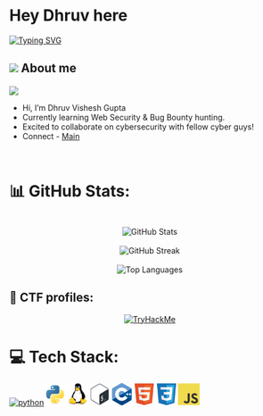 <h1 align="vcenter"><b>Hey Dhruv here </b></h1>

<p align="vcenter">
<a href="https://git.io/typing-svg"><img src="https://readme-typing-svg.herokuapp.com?font=Orbitron&pause=1000&color=20F724&width=435&lines=CyberSecurity+Enthusiast;CTF+Player;React.js+Developer" alt="Typing SVG" /></a>
</p>

## <picture><img src = "https://media4.giphy.com/media/v1.Y2lkPTc5MGI3NjExeGlteXR3YWswNzJ5d202YnBrYmYweXRibmFjbnhnY3U1cnJoazI0bSZlcD12MV9pbnRlcm5hbF9naWZfYnlfaWQmY3Q9cw/YRMb6dd7zprS00JdGZ/giphy.gif" width = 50px></picture> **About me**

<picture> <img align="center" src="https://media2.giphy.com/media/v1.Y2lkPTc5MGI3NjExb3hpZnc1ZGRobW9sN2J6bDlwcWd5aGV6dWNjZGF6emM4cThnaDU4MSZlcD12MV9pbnRlcm5hbF9naWZfYnlfaWQmY3Q9cw/XUW0Q2r7yhTUJiMIHd/giphy.gif" width = 200px></picture>
<br>

- Hi, I’m Dhruv Vishesh Gupta
- Currently learning Web Security & Bug Bounty hunting.
- Excited to collaborate on cybersecurity with fellow cyber guys!
- Connect - [Main](https://linktr.ee/ddugs)

<br>

# 📊 GitHub Stats:

<br>
<div align="center">
    <img src="https://github-readme-stats.vercel.app/api?username=DDugs&theme=merko&hide_border=false&include_all_commits=true&count_private=true&PAT_1" alt="GitHub Stats" style="display: inline-block;"><br>
    <br>
    <img src="https://github-readme-streak-stats.herokuapp.com/?user=DDugs&theme=merko&hide_border=false" alt="GitHub Streak" style="display: inline-block;">
</div>
<br>
<div align="center">
    <img src="https://github-readme-stats.vercel.app/api/top-langs/?username=DDugs&theme=merko&hide_border=false&include_all_commits=true&count_private=true&layout=compact" alt="Top Languages">
</div>
<br\>
<br\>
<br\>

## :triangular_flag_on_post: CTF profiles:

<div align="center">
 <a href="https://tryhackme.com/p/ddugs"><img src="https://tryhackme-badges.s3.amazonaws.com/ddugs.png?5" alt="TryHackMe"></a>
</div>


# 💻 Tech Stack:

<p align="left"><a href="https://worldvectorlogo.com/logo/react-2" target="_blank" rel="noreferrer"><img src="https://cdn.worldvectorlogo.com/logos/react-2.svg" alt="python" width="40" height="40"/></a><a href="https://www.python.org/" target="_blank" rel="noreferrer"><img src="https://raw.githubusercontent.com/devicons/devicon/master/icons/python/python-original.svg" alt="python" width="40" height="40"/></a><a href="https://www.linux.org/" target="_blank" rel="noreferrer"><img src="https://raw.githubusercontent.com/devicons/devicon/master/icons/linux/linux-original.svg" alt="linux" width="40" height="40"/></a><a href="https://www.gnu.org/software/bash/" target="_blank" rel="noreferrer"><img src="https://raw.githubusercontent.com/devicons/devicon/master/icons/bash/bash-original.svg" alt="bash" width="40" height="40"/></a><a href="https://cplusplus.com/" target="_blank" rel="noreferrer"><img src="https://raw.githubusercontent.com/devicons/devicon/master/icons/cplusplus/cplusplus-original.svg" alt="c++" width="40" height="40"/></a><a href="" target="_blank" rel="noreferrer"><img src="https://raw.githubusercontent.com/devicons/devicon/master/icons/html5/html5-original.svg" alt="html" width="40" height="40"/></a><a href="" target="_blank" rel="noreferrer"><img src="https://raw.githubusercontent.com/devicons/devicon/master/icons/css3/css3-original.svg" alt="css" width="40" height="40"/></a><a href="" target="_blank" rel="noreferrer"><img src="https://raw.githubusercontent.com/devicons/devicon/master/icons/javascript/javascript-original.svg" alt="javascript" width="40" height="40"/></a></p>


<br>

<br>
